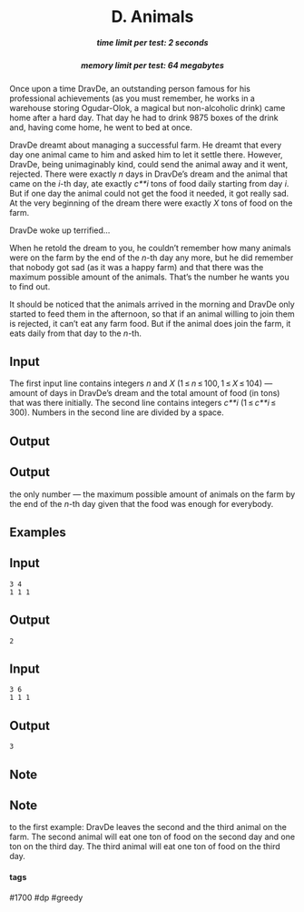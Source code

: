 <h1 style='text-align: center;'> D. Animals</h1>

<h5 style='text-align: center;'>time limit per test: 2 seconds</h5>
<h5 style='text-align: center;'>memory limit per test: 64 megabytes</h5>

Once upon a time DravDe, an outstanding person famous for his professional achievements (as you must remember, he works in a warehouse storing Ogudar-Olok, a magical but non-alcoholic drink) came home after a hard day. That day he had to drink 9875 boxes of the drink and, having come home, he went to bed at once.

DravDe dreamt about managing a successful farm. He dreamt that every day one animal came to him and asked him to let it settle there. However, DravDe, being unimaginably kind, could send the animal away and it went, rejected. There were exactly *n* days in DravDe’s dream and the animal that came on the *i*-th day, ate exactly *c**i* tons of food daily starting from day *i*. But if one day the animal could not get the food it needed, it got really sad. At the very beginning of the dream there were exactly *X* tons of food on the farm.

DravDe woke up terrified...

When he retold the dream to you, he couldn’t remember how many animals were on the farm by the end of the *n*-th day any more, but he did remember that nobody got sad (as it was a happy farm) and that there was the maximum possible amount of the animals. That’s the number he wants you to find out. 

It should be noticed that the animals arrived in the morning and DravDe only started to feed them in the afternoon, so that if an animal willing to join them is rejected, it can’t eat any farm food. But if the animal does join the farm, it eats daily from that day to the *n*-th.

## Input

The first input line contains integers *n* and *X* (1 ≤ *n* ≤ 100, 1 ≤ *X* ≤ 104) — amount of days in DravDe’s dream and the total amount of food (in tons) that was there initially. The second line contains integers *c**i* (1 ≤ *c**i* ≤ 300). Numbers in the second line are divided by a space.

## Output

## Output

 the only number — the maximum possible amount of animals on the farm by the end of the *n*-th day given that the food was enough for everybody.

## Examples

## Input


```
3 4  
1 1 1  

```
## Output


```
2  

```
## Input


```
3 6  
1 1 1  

```
## Output


```
3  

```
## Note

## Note

 to the first example: DravDe leaves the second and the third animal on the farm. The second animal will eat one ton of food on the second day and one ton on the third day. The third animal will eat one ton of food on the third day.



#### tags 

#1700 #dp #greedy 